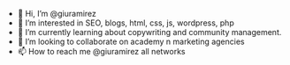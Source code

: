 - 👋 Hi, I’m @giuramirez
- 👀 I’m interested in SEO, blogs, html, css, js, wordpress, php
- 🌱 I’m currently learning about copywriting and community management.
- 💞️ I’m looking to collaborate on academy n marketing agencies
- 📫 How to reach me @giuramirez all networks

<!---
giuramirez/giuramirez is a ✨ special ✨ repository because its `README.md` (this file) appears on your GitHub profile.
You can click the Preview link to take a look at your changes.
--->
